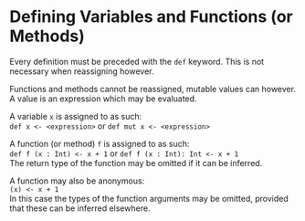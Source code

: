 # Defining Variables and Functions (or Methods)

Every definition must be preceded with the `def` keyword.
This is not necessary when reassigning however.

Functions and methods cannot be reassigned, mutable values can however.
A value is an expression which may be evaluated.

A variable `x` is assigned to as such:\
`def x <- <expression>` or `def mut x <- <expression>`

A function (or method) `f` is assigned to as such:\
`def f (x : Int) <- x + 1` or `def f (x : Int): Int <- x + 1`\
The return type of the function may be omitted if it can be inferred.

A function may also be anonymous:\
`(x) <- x + 1`\
In this case the types of the function  arguments may be omitted, provided 
that these can be inferred elsewhere.
